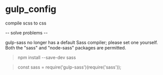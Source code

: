 # gulp_config
compile scss to css

-- solve problems --

gulp-sass no longer has a default Sass compiler; please set one yourself. 
Both the "sass" and "node-sass" packages are permitted.
> npm install --save-dev sass

> const sass = require('gulp-sass')(require('sass'));
